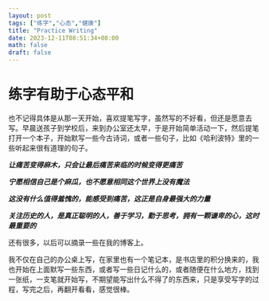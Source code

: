 ```yaml
---
layout: post
tags: ["练字","心态","健康"]
title: "Practice Writing"
date: 2023-12-11T08:51:34+08:00
math: false
draft: false
---
```

# 练字有助于心态平和
也不记得具体是从那一天开始，喜欢提笔写字，虽然写的不好看，但还是愿意去写。早晨送孩子到学校后，来到办公室还太早，于是开始简单活动一下，然后提笔打开一个本子，开始默写一些今古诗词，或者一些句子，比如《哈利波特》里的一些听起来很有道理的句子。

***让痛苦变得麻木，只会让最后痛苦来临的时候变得更痛苦***

***宁愿相信自己是个麻瓜，也不愿意相同这个世界上没有魔法***

***这没有什么值得羞愧的，能感受到痛苦，这正是自身最强大的力量***

***关注历史的人，是真正聪明的人，善于学习，勤于思考，拥有一颗谦卑的心，这时最重要的***

还有很多，以后可以摘录一些在我的博客上。

我不仅在自己的办公桌上写，在家里也有一个笔记本，是书店里的积分换来的，我也开始在上面默写一些东西，或者写一些日记什么的，或者随便在什么地方，找到一张纸，一支笔就开始写，不期望能写出什么不得了的东西来，只是享受写字的过程，写完之后，再翻开看看，感觉很棒。

